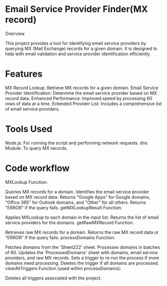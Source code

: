 # Email Service Provider Finder(MX record)

Overview

This project provides a tool for identifying email service providers by querying MX (Mail Exchange) records for a given domain. It is designed to help with email validation and service provider identification efficiently.

# Features

MX Record Lookup: Retrieve MX records for a given domain.
Email Service Provider Identification: Determine the email service provider based on MX record data.
Enhanced Performance: Improved speed by processing 60 rows of data at a time.
Extended Provider List: Includes a comprehensive list of email service providers.

# Tools Used
Node.js: For running the script and performing network requests.
dns Module: To query MX records.

# Code workflow
 MXLookup Function:

Queries MX records for a domain.
Identifies the email service provider based on MX record data.
Returns "Google Apps" for Google domains, "Office 365" for Outlook domains, and "Other" for all others. Returns "ERROR" if the query fails.
getMXLookupResult Function:

Applies MXLookup to each domain in the input list.
Returns the list of email service providers for the domains.
getRawMXRecord Function:

Retrieves raw MX records for a domain.
Returns the raw MX record data or "ERROR" if the query fails.
processDomains Function:

Fetches domains from the 'Sheet222' sheet.
Processes domains in batches of 60.
Updates the 'ProcessedDomains' sheet with domains, email service providers, and raw MX records.
Sets a trigger to re-run the process if more domains need processing.
Deletes the trigger if all domains are processed.
clearAllTriggers Function (used within processDomains):

Deletes all triggers associated with the project.
